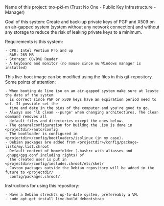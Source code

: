 Name of this project: tno-pki-m (Trust No One - Public Key Infrastructure - Manager)

Goal of this system: Create and back-up private keys of PGP and X509 on an air-gapped system (system 
without any network connection) and without any storage to reduce the risk of leaking private keys
to a minimum.

Requirements is this system:

	- CPU: Intel Pentium Pro and up
	- RAM: 265 MB
	- Storage: CD/DVD Reader
	- A keyboard and monitor (no mouse since nu Windows manager is installed)

This live-boot image can be modified using the files in this git-repository. Some points of attention:

	- When booting de live iso on an air-gapped system make sure at leaste the date of the system
	  is correct since PGP or x509 keys have an expiration period need to set. If possible set the
	  time and date in the bios of the computer and you're good to go.
	- Always use 'lb clean --purge' when changing architectures. The clean command removes all 
	  default files and directories except the ones below.
	- The generalconfiguration for buildng the .iso is done in <projectdir>/auto/config
	- The bootloader is configured in <projectdir>/config/bootloaders/isolinux (in my case).
	- Debian packages are added from <projectdir>/config/package-lists/my.list.chroot
	- Default content of homefolder (.bashrc with aliasses and .gnupg/gpg.conf including rights) of 
	  the created user is put in <projectdir>/config/includes.chroot/etc/skel/
	- Custom packages outside the Debian repository will be added in the future to <projectdir/
	  config/packages.chroot/.

Instructions for using this repository:

	- Have a Debian strechts up-to-date system, prefereably a VM.
	- sudo apt-get install live-build debootstrap
                                                                                                   
